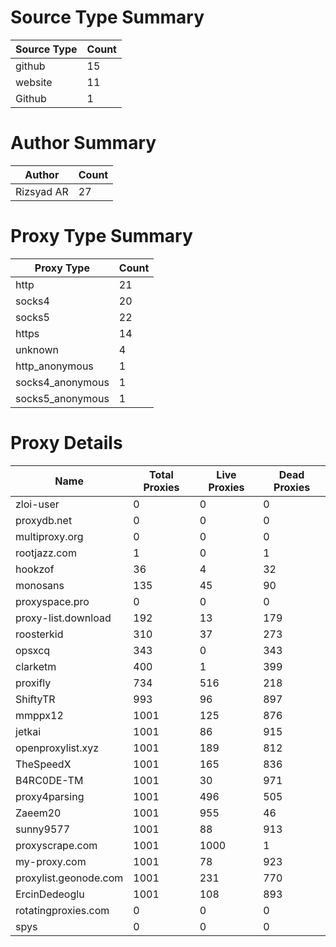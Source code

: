 # Source Type Summary

| Source Type | Count |
|-------------|-------|
| github | 15 |
| website | 11 |
| Github | 1 |


# Author Summary

| Author | Count |
|--------|-------|
| Rizsyad AR | 27 |


# Proxy Type Summary

| Proxy Type | Count |
|------------|-------|
| http | 21 |
| socks4 | 20 |
| socks5 | 22 |
| https | 14 |
| unknown | 4 |
| http_anonymous | 1 |
| socks4_anonymous | 1 |
| socks5_anonymous | 1 |


# Proxy Details

| Name | Total Proxies | Live Proxies | Dead Proxies |
|------|---------------|--------------|---------------|
| zloi-user | 0 | 0 | 0 |
| proxydb.net | 0 | 0 | 0 |
| multiproxy.org | 0 | 0 | 0 |
| rootjazz.com | 1 | 0 | 1 |
| hookzof | 36 | 4 | 32 |
| monosans | 135 | 45 | 90 |
| proxyspace.pro | 0 | 0 | 0 |
| proxy-list.download | 192 | 13 | 179 |
| roosterkid | 310 | 37 | 273 |
| opsxcq | 343 | 0 | 343 |
| clarketm | 400 | 1 | 399 |
| proxifly | 734 | 516 | 218 |
| ShiftyTR | 993 | 96 | 897 |
| mmppx12 | 1001 | 125 | 876 |
| jetkai | 1001 | 86 | 915 |
| openproxylist.xyz | 1001 | 189 | 812 |
| TheSpeedX | 1001 | 165 | 836 |
| B4RC0DE-TM | 1001 | 30 | 971 |
| proxy4parsing | 1001 | 496 | 505 |
| Zaeem20 | 1001 | 955 | 46 |
| sunny9577 | 1001 | 88 | 913 |
| proxyscrape.com | 1001 | 1000 | 1 |
| my-proxy.com | 1001 | 78 | 923 |
| proxylist.geonode.com | 1001 | 231 | 770 |
| ErcinDedeoglu | 1001 | 108 | 893 |
| rotatingproxies.com | 0 | 0 | 0 |
| spys | 0 | 0 | 0 |
